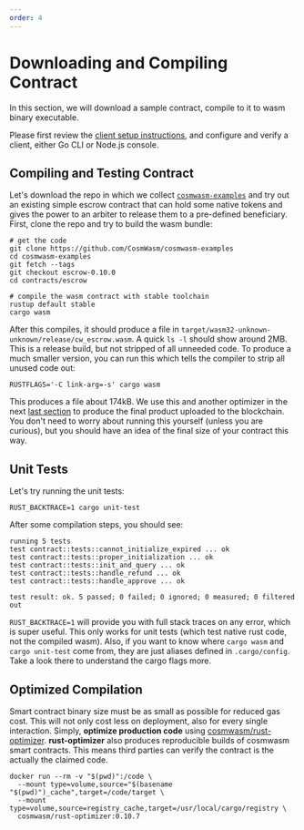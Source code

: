 ```yaml
---
order: 4
---
```


# Downloading and Compiling Contract

In this section, we will download a sample contract, compile to it to wasm binary executable.

Please first review the [client setup instructions](./setting-env.md), and configure and verify a
client, either Go CLI or Node.js console.

## Compiling and Testing Contract

Let's download the repo in which we collect
[`cosmwasm-examples`](https://github.com/CosmWasm/cosmwasm-examples) and try out an existing simple
escrow contract that can hold some native tokens and gives the power to an arbiter to release them
to a pre-defined beneficiary. First, clone the repo and try to build the wasm bundle:

```shell
# get the code
git clone https://github.com/CosmWasm/cosmwasm-examples
cd cosmwasm-examples
git fetch --tags
git checkout escrow-0.10.0
cd contracts/escrow

# compile the wasm contract with stable toolchain
rustup default stable
cargo wasm
```

After this compiles, it should produce a file in
`target/wasm32-unknown-unknown/release/cw_escrow.wasm`. A quick `ls -l` should show around 2MB. This
is a release build, but not stripped of all unneeded code. To produce a much smaller version, you
can run this which tells the compiler to strip all unused code out:

```shell
RUSTFLAGS='-C link-arg=-s' cargo wasm
```

This produces a file about 174kB. We use this and another optimizer in the next [last section](#Optimized-Compilation) to produce the final product uploaded to the blockchain. You don't need to worry about running this yourself (unless you are
curious), but you should have an idea of the final size of your contract this way.

## Unit Tests

Let's try running the unit tests:

```shell
RUST_BACKTRACE=1 cargo unit-test
```

After some compilation steps, you should see:

```text
running 5 tests
test contract::tests::cannot_initialize_expired ... ok
test contract::tests::proper_initialization ... ok
test contract::tests::init_and_query ... ok
test contract::tests::handle_refund ... ok
test contract::tests::handle_approve ... ok

test result: ok. 5 passed; 0 failed; 0 ignored; 0 measured; 0 filtered out
```

`RUST_BACKTRACE=1` will provide you with full stack traces on any error, which is super useful. This
only works for unit tests (which test native rust code, not the compiled wasm). Also, if you want to
know where `cargo wasm` and `cargo unit-test` come from, they are just aliases defined in
`.cargo/config`. Take a look there to understand the cargo flags more.

## Optimized Compilation

Smart contract binary size must be as small as possible for reduced gas cost. This will not only cost
less on deployment, also for every single interaction. Simply, **optimize production code** using [cosmwasm/rust-optimizer](https://github.com/CosmWasm/rust-optimizer).
**rust-optimizer** also produces reproducible builds of cosmwasm smart contracts.
This means third parties can verify the contract is the actually the claimed code.

```shell
docker run --rm -v "$(pwd)":/code \
  --mount type=volume,source="$(basename "$(pwd)")_cache",target=/code/target \
  --mount type=volume,source=registry_cache,target=/usr/local/cargo/registry \
  cosmwasm/rust-optimizer:0.10.7
```
